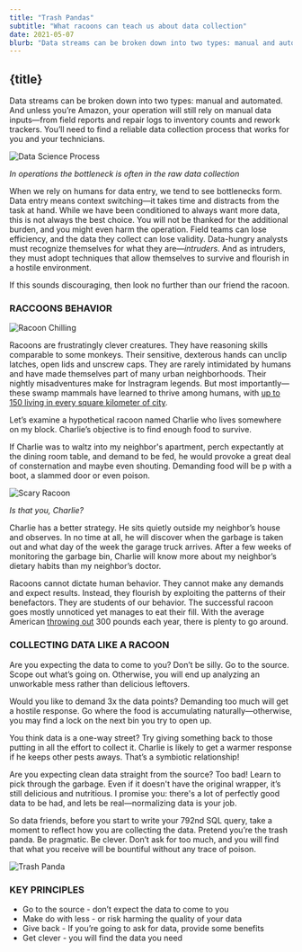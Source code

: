 ```yaml
---
title: "Trash Pandas"
subtitle: "What racoons can teach us about data collection"
date: 2021-05-07
blurb: "Data streams can be broken down into two types: manual and automated. And unless you’re Amazon, your operation will still rely on manual data inputs—from field reports and repair logs"
---
```


## {title}

Data streams can be broken down into two types: manual and automated. And unless you’re Amazon, your operation will still rely on manual data inputs—from field reports and repair logs to inventory counts and rework trackers. You’ll need to find a reliable data collection process that works for you and your technicians. 

![Data Science Process](https://lh5.googleusercontent.com/_UD_2aCWJi2UWAuIf777wfny1qQ_5VpbXk8EmXFqKx1o8XWuwlSK0SLFDmDjOJjINlwGkg6DGES2QyrPpE2xI2zrobh6O4ZRFz0Mj1dV3aMnVKHz3II7xU38z4ReHRM1M90DSckm)

_In operations the bottleneck is often in the raw data collection_

When we rely on humans for data entry,  we tend to see bottlenecks form. Data entry means context switching—it takes time and distracts from the task at hand. While we have been conditioned to always want more data, this is not always the best choice. You will not be thanked for the additional burden, and you might even harm the operation. Field teams can lose efficiency, and the data they collect can lose validity. Data-hungry analysts must recognize themselves for what they are—_intruders_. And as intruders, they must adopt techniques that allow themselves to survive and flourish in a hostile environment.

If this sounds discouraging, then look no further than our friend the racoon.


### RACCOONS BEHAVIOR


![Racoon Chilling](https://lh5.googleusercontent.com/bb1eVpg5dzZXjkQQuwhaQAewJIKCTFVioOcYLQBPezbuCWgDaGGZRmNl_-rIJbptSB4xTlSEPqmnTplNGrHYRqwZOYWkCBNiXQ0eqbP5UvhYFOj-R66SEiWz-4QIHPcbs9IFZgq1)


Racoons are frustratingly clever creatures. They have reasoning skills comparable to some monkeys. Their sensitive, dexterous hands can unclip latches, open lids and unscrew caps. They are rarely intimidated by humans and have made themselves part of many urban neighborhoods. Their nightly misadventures make for Instragram legends. But most importantly—these swamp mammals have learned to thrive among humans, with [up to 150 living in every square kilometer of city](https://en.wikipedia.org/wiki/Raccoon).

Let’s examine a hypothetical racoon named Charlie who lives somewhere on my block. Charlie’s objective is to find enough food to survive. 

If Charlie was to waltz into my neighbor's apartment, perch expectantly at the dining room table, and demand to be fed, he would provoke a great deal of consternation and maybe even shouting. Demanding food will be p with a boot, a slammed door or even poison.



![Scary Racoon](https://lh4.googleusercontent.com/ebsziFz-MGkt8cNdiBqdnpLIeXWnn_n_Vc7alymx6xr2u2b75GVH3qz9FqiRpgM88vkZ6ZutmfZzI4ELN1gxu8i65BSmUjIMg9aPPk3YXiNIyGmy6zkGXTWBg4-MLDBhYc0UJgA0)


_Is that you, Charlie?_

Charlie has a better strategy. He sits quietly outside my neighbor’s house and observes. In no time at all, he will discover when the garbage is taken out and what day of the week the garage truck arrives. After a few weeks of monitoring the garbage bin, Charlie will know more about my neighbor’s dietary habits than my neighbor’s doctor.

Racoons cannot dictate human behavior. They cannot make any demands and expect results. Instead, they flourish by exploiting the patterns of their benefactors. They are students of our behavior. The successful racoon goes mostly unnoticed yet manages to eat their fill. With the average American [throwing out](https://www.theguardian.com/environment/2018/apr/18/americans-waste-food-fruit-vegetables-study) 300 pounds each year, there is plenty to go around.


### COLLECTING DATA LIKE A RACOON

Are you expecting the data to come to you? Don’t be silly. Go to the source. Scope out what’s going on. Otherwise, you will end up analyzing an unworkable mess rather than delicious leftovers.

Would you like to demand 3x the data points? Demanding too much will get a hostile response. Go where the food is accumulating naturally—otherwise, you may find a lock on the next bin you try to open up. 

You think data is a one-way street? Try giving something back to those putting in all the effort to collect it. Charlie is likely to get a warmer response if he keeps other pests aways. That’s a symbiotic relationship!  

Are you expecting clean data straight from the source? Too bad! Learn to pick through the garbage. Even if it doesn't have the original wrapper, it’s still delicious and nutritious. I promise you: there's a lot of perfectly good data to be had, and lets be real—normalizing data is your job. 

So data friends, before you start to write your 792nd SQL query, take a moment to reflect how you are collecting the data. Pretend you’re the trash panda. Be pragmatic. Be clever. Don’t ask for too much, and you will find that what you receive will be bountiful without any trace of poison.


![Trash Panda](https://lh5.googleusercontent.com/L4NtnFhiXd5Yr76iwR_aTgKtDe-3rUNr7umZCNAcB1xhgxnai_RGfCYiasB14p30FCjP7_l6vfU9DXlPhiIJMyDbJVXBTJrdeXSM-ZT2aAALO7cWcSng2YVJQ0iCifAvchzCbZO6)

### KEY PRINCIPLES

*   Go to the source - don’t expect the data to come to you
*   Make do with less - or risk harming the quality of your data
*   Give back - If you’re going to ask for data, provide some benefits
*   Get clever - you will find the data you need
